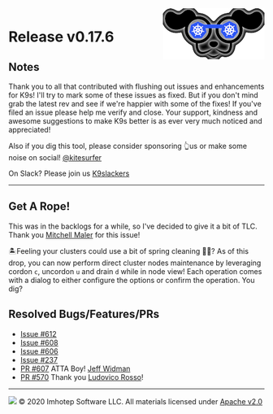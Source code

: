<img src="https://raw.githubusercontent.com/derailed/k9s/master/assets/k9s_small.png" align="right" width="200" height="auto"/>

# Release v0.17.6

## Notes

Thank you to all that contributed with flushing out issues and enhancements for K9s! I'll try to mark some of these issues as fixed. But if you don't mind grab the latest rev and see if we're happier with some of the fixes! If you've filed an issue please help me verify and close. Your support, kindness and awesome suggestions to make K9s better is as ever very much noticed and appreciated!

Also if you dig this tool, please consider sponsoring 👆us or make some noise on social! [@kitesurfer](https://twitter.com/kitesurfer)

On Slack? Please join us [K9slackers](https://join.slack.com/t/k9sers/shared_invite/enQtOTA5MDEyNzI5MTU0LWQ1ZGI3MzliYzZhZWEyNzYxYzA3NjE0YTk1YmFmNzViZjIyNzhkZGI0MmJjYzhlNjdlMGJhYzE2ZGU1NjkyNTM)

---

## Get A Rope!

This was in the backlogs for a while, so I've decided to give it a bit of TLC. Thank you [Mitchell Maler](https://github.com/mitchellmaler) for this issue!

🏝Feeling your clusters could use a bit of spring cleaning 🧽🧼?
As of this drop, you can now perform direct cluster nodes maintenance by leveraging cordon `c`, uncordon `u` and drain `d` while in node view! Each operation comes with a dialog to either configure the options or confirm the operation. You dig?

## Resolved Bugs/Features/PRs

- [Issue #612](https://github.com/kswapd/k12s/issues/612)
- [Issue #608](https://github.com/kswapd/k12s/issues/608)
- [Issue #606](https://github.com/kswapd/k12s/issues/606)
- [Issue #237](https://github.com/kswapd/k12s/issues/237)
- [PR #607](https://github.com/kswapd/k12s/pull/607) ATTA Boy! [Jeff Widman](https://github.com/jeffwidman)
- [PR #570](https://github.com/kswapd/k12s/pull/570) Thank you [Ludovico Rosso](https://github.com/ludusrusso)!

---

<img src="https://raw.githubusercontent.com/derailed/k9s/master/assets/imhotep_logo.png" width="32" height="auto"/> © 2020 Imhotep Software LLC. All materials licensed under [Apache v2.0](http://www.apache.org/licenses/LICENSE-2.0)
